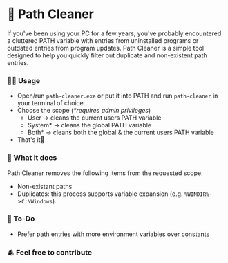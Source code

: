 # 🧹 Path Cleaner

If you've been using your PC for a few years, you've probably encountered a cluttered PATH variable with entries from uninstalled programs or outdated entries from program updates. Path Cleaner is a simple tool designed to help you quickly filter out duplicate and non-existent path entries.

### 🏃‍♂️ Usage
* Open/run `path-cleaner.exe` or put it into PATH and run `path-cleaner` in your terminal of choice.
* Choose the scope (<i>*requires admin privileges</i>)
  * User -> cleans the current users PATH variable
  * System* -> cleans the global PATH variable
  * Both* -> cleans both the global & the current users PATH variable
* That's it🙌

### 🤔 What it does
Path Cleaner removes the following items from the requested scope:
* Non-existant paths
* Duplicates: this process supports variable expansion (e.g. `%WINDIR%`->`C:\Windows`).

### 📝 To-Do
* Prefer path entries with more environment variables over constants

### 🫂 Feel free to contribute
